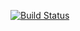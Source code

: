 [![Build Status](https://travis-ci.org/Vimanyu412/Project110.svg?branch=master)](https://travis-ci.org/Vimanyu412/Project110)